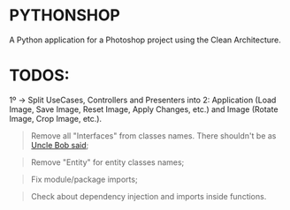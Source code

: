 # PYTHONSHOP
A Python application for a Photoshop project using the Clean Architecture.


# TODOS:

1º -> Split UseCases, Controllers and Presenters into 2: Application (Load Image, Save Image, Reset Image, Apply Changes, etc.) and Image (Rotate Image, Crop Image, etc.).


> Remove all "Interfaces" from classes names. There shouldn't be as [Uncle Bob said](https://stackoverflow.com/questions/5816951/prefixing-interfaces-with-i/5817904#5817904);

> Remove "Entity" for entity classes names;

> Fix module/package imports;

> Check about dependency injection and imports inside functions.
